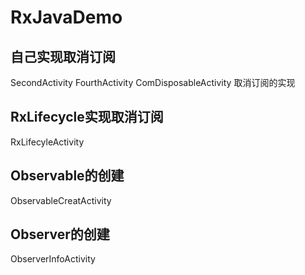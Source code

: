 # RxJavaDemo
## 自己实现取消订阅
 SecondActivity FourthActivity ComDisposableActivity 取消订阅的实现
## RxLifecycle实现取消订阅
RxLifecyleActivity
## Observable的创建
ObservableCreatActivity
## Observer的创建
ObserverInfoActivity
